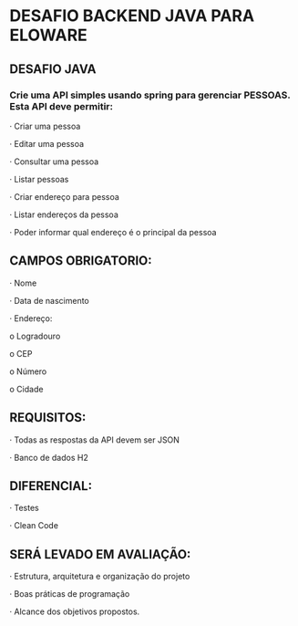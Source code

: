 # DESAFIO BACKEND JAVA PARA ELOWARE

## DESAFIO JAVA

### Crie uma API simples usando spring para gerenciar PESSOAS. Esta API deve permitir:

· Criar uma pessoa

· Editar uma pessoa

· Consultar uma pessoa

· Listar pessoas

· Criar endereço para pessoa

· Listar endereços da pessoa

· Poder informar qual endereço é o principal da pessoa

## CAMPOS OBRIGATORIO:

· Nome

· Data de nascimento

· Endereço:

o Logradouro

o CEP

o Número

o Cidade

## REQUISITOS:

· Todas as respostas da API devem ser JSON

· Banco de dados H2

## DIFERENCIAL:

· Testes

· Clean Code

## SERÁ LEVADO EM AVALIAÇÃO:

· Estrutura, arquitetura e organização do projeto

· Boas práticas de programação

· Alcance dos objetivos propostos.
